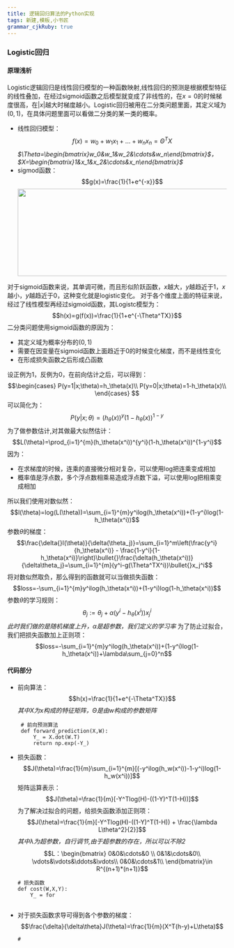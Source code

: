 ```yaml
---
title: 逻辑回归算法的Python实现
tags: 新建,模板,小书匠
grammar_cjkRuby: true
---
```



### Logistic回归
#### 原理浅析
Logistic逻辑回归是线性回归模型的一种函数映射,线性回归的预测是根据模型特征的线性叠加，在经过sigmoid函数之后模型就变成了非线性的，在$x=0$的时候梯度很高，在$|x|$越大时梯度越小。Logistic回归被用在二分类问题里面，其定义域为$(0,1)$，在具体问题里面可以看做二分类的某一类的概率。
* 线性回归模型：
  $$f(x)=w_0 + w_1x_1+...+w_nx_n=\Theta^T{X}$$
  *$\Theta=\begin{bmatrix}w_0&w_1&w_2&\cdots&w_n\end{bmatrix}$，$X=\begin{bmatrix}1&x_1&x_2&\cdots&x_n\end{bmatrix}$*
* sigmod函数：
  $$g(x)=\frac{1}{1+e^{-x}}$$
  <center><img src="https://img-blog.csdnimg.cn/20181213135910774.jpg" height="200" width="500" /></center>
对于sigmoid函数来说，其单调可微，而且形似阶跃函数，$x$越大，$y$越趋近于1，$x$越小，$y$越趋近于0，这种变化就是logistic变化。
对于各个维度上面的特征来说，经过了线性模型再经过sigmoid函数，其Logistc模型为：
$$h(x)=g(f(x))=\frac{1}{1+e^{-\Theta^TX}}$$
二分类问题使用sigmoid函数的原因为：
 * 其定义域为概率分布的$(0,1)$
 * 需要在因变量在sigmoid函数上面趋近于0的时候变化梯度，而不是线性变化
 * 在形成损失函数之后形成凸函数

设正例为1，反例为0，在前向估计之后，可以得到：
$$\begin{cases}
P(y=1|x;\theta)=h_\theta(x)\\
P(y=0|x;\theta)=1-h_\theta(x)\\
\end{cases}
$$
可以简化为：
$$P(y|x;\theta)=(h_\theta(x))^y(1-h_\theta(x))^{1-y}$$
为了做参数估计,对其做最大似然估计：
$$L(\theta)=\prod_{i=1}^{m}(h_\theta(x^i))^{y^i}(1-h_\theta(x^i))^{1-y^i}$$
因为：
* 在求梯度的时候，连乘的直接微分相对复杂，可以使用log把连乘变成相加
* 概率值是浮点数，多个浮点数相乘易造成浮点数下溢，可以使用log把相乘变成相加

所以我们使用对数似然：
$$l(\theta)=log(L(\theta))=\sum_{i=1}^{m}y^ilog(h_\theta(x^i))+(1-y^i)log(1-h_\theta(x^i))$$
参数$\theta$的梯度：
$$\frac{\delta{}l(\theta)}{\delta(\theta_j)}=\sum_{i=1}^m\left(\frac{y^i}{h_\theta(x^i)} - \frac{1-y^i}{1-h_\theta(x^i)}\right)\bullet{}\frac{\delta(h_\theta(x^i))}{\delta\theta_j}=\sum_{i=1}^{m}(y^i-g(\Theta^TX^i))\bullet{}x_j^i$$
将对数似然取负，那么得到的函数就可以当做损失函数：
$$loss=-\sum_{i=1}^{m}y^ilog(h_\theta(x^i))+(1-y^i)log(1-h_\theta(x^i))$$
参数$\theta$的学习规则：
$$\theta_j:=\theta_j+\alpha(y^i-h_\theta(x^i))x_j^i$$
*此时我们做的是随机梯度上升，$\alpha$是超参数，我们定义的学习率*
为了防止过拟合，我们把损失函数加上正则项：
$$loss=-\sum_{i=1}^{m}y^ilog(h_\theta(x^i))+(1-y^i)log(1-h_\theta(x^i))+\lambda\sum_{j=0}^n$$




#### 代码部分
* 前向算法：
  $$h(x)=\frac{1}{1+e^{-\Theta^TX}}$$
  *其中$X$为$x$构成的特征矩阵，$\Theta$是由$w$构成的参数矩阵*
  ```Python?linenums&fancy=0
   # 前向预测算法
   def forward_prediction(X,W):
       Y_ = X.dot(W.T)
       return np.exp(-Y_)
  ```
* 损失函数：
  $$J(\theta)=\frac{1}{m}\sum_{i=1}^{m}[(-y^ilog(h_w(x^i))-1-y^i)log(1-h_w(x^i))]$$
  矩阵运算表示：
  $$J(\theta)=\frac{1}{m}[-Y^Tlog(H)-((1-Y)^T(1-H))]$$
  为了解决过拟合的问题，给损失函数添加正则项：
  $$J(\theta)=\frac{1}{m}[-Y^Tlog(H)-((1-Y)^T(1-H)) + \frac{\lambda L\theta^2}{2}]$$
  *其中$\lambda$为超参数，自行调节,由于超参数的存在，所以可以不除2*
  $$L：\begin{bmatrix}
  0&0&\cdots&0 \\
  0&1&\cdots&0\\
  \vdots&\vdots&\ddots&\vdots\\
  0&0&\cdots&1\\
  \end{bmatrix}\in R^{(n+1)*(n+1)}$$
  ```Python?linenums&fancy=0
  # 损失函数
  def cost(W,X,Y):
      Y_ = for
      
  ```
* 对于损失函数求导可得到各个参数的梯度：
  $$\frac{\delta}{\delta\theta}J(\theta)=\frac{1}{m}(X^T(h-y)+L\theta)$$
  ```Python?linenums&fancy=0
  #
  ```